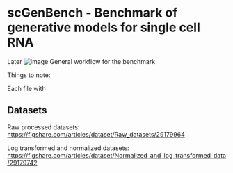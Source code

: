 # scGenBench - Benchmark of generative models for single cell RNA
Later
![image](https://github.com/user-attachments/assets/4606a96d-6310-40af-b5ea-0a7cac2df0cf)
General workflow for the benchmark


Things to note: 

Each file with 








## Datasets

Raw processed datasets: 
https://figshare.com/articles/dataset/Raw_datasets/29179964


Log transformed and normalized datasets: 
https://figshare.com/articles/dataset/Normalized_and_log_transformed_data/29179742
